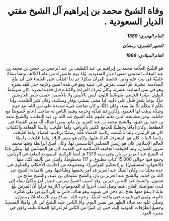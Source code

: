 <h1 dir="rtl">وفاة الشيخ محمد بن إبراهيم آل الشيخ مفتي الديار السعودية .</h1>

<h5 dir="rtl">العام الهجري:  1389

الشهر القمري: رمضان

العام الميلادي: 1969</h5>

<p dir="rtl">هو الشَّيخُ العلَّامة محمد بن إبراهيم بن عبد اللطيف بن عبد الرحمن بن حسن بن محمد بن عبد الوهاب التميمي مفتي الديار السعودية. وُلِدَ يوم عاشوراء من عام 1311هـ، ونشأ نشأةً عِلميَّةً في بيتِ عِلمٍ ودين، فحَفِظَ القرآنَ مبكرًا، ثم بدأ الطلَبَ على العلماء قبل أن يبلُغَ السادسة عشرة، ثم أصيب بمرَضٍ في عينيه وهو في هذه السن ولازمه حتى فَقَد بصَرَه وهو في سن السابعة عشرة، وكان يَعرِفُ القراءة والكتابة قبل فَقدِه لبصرِه. كان متوسِّطَ الطول، مليءَ الجِسم، متوسِّط اللون، ليس بالأبيض ولا بالأسمر، خفيفَ شعرِ العارِضَين جدًّا، يوجَدُ شَعرٌ قليل على ذَقَنِه، إذا مشى يمشي بوقارٍ وسكينة، وكان كثيرَ الصَّمت، وإذا تكلَّم لا يتكلَّم إلَّا بما يفيد، وكان ذكيًّا، و كان صاحِبَ غَيرة شديدة على دين الله، مع حزمٍ وشِدَّة يرهب لها الجميع، وكان رغمَ شِدَّتِه وحزمه وهيبةِ الناسِ له صاحِبَ دُعابةٍ خُصوصًا مع خاصَّته، ومن مشايخِه الذين تعَلَّم عليهم عَمُّه الشيخ عبد الله بن عبد اللطيف، والشيخُ سعد بن حمد بن عتيق، والشيخ محمد بن عبد العزيز بن مانع. ومن أعمالِه أنَّه تولى القضاءَ في الغطغط، وكان إمامًا وخطيبًا للجامع الكبير بالرياض، ولما افتُتِحَت رئاسةُ المعاهد والكليات كان هو الرئيسَ، ولما تأسَّسَت رئاسةُ القضاء عُمِّد رسميًّا برئاسةِ القضاء، ولما افتُتِحَت رئاسةُ البنات كان هو المشرفَ العامَّ عليها، وكان هو مفتي البلاد، ولما افتُتِحَت رابطةُ العالم الإسلامي كان هو رئيسَ المجلس التأسيسي لها، وكان أمينُ الرابطة وقتها محمد سرور الصبان، ولما افتُتِحَت الجامعة الإسلامية في المدينة كان هو المؤسِّسَ لها، وعَيَّن نائبًا له الشيخ عبد العزيز بن باز, وفي سنة 1373 هـ أنشأ المكتبةَ السعودية العامة في الرياض، وجمع فيها حوالي 15.000 كتابٍ مطبوعٍ، و 117 مخطوطًا، وأملى من تأليفِه كُتُبًا، منها: ((الجواب المستقيم))، و ((تحكيم القوانين))، ومجموعة من أحاديث الأحكام، والفتاوى في عدة مجلَّدات، وكان الملكُ عبد العزيز قد أمر بجَمعِها وطباعتها. ومن تلاميذه: الشيخ عبد الله بن حُمَيد، والشيخ عبد العزيز بن باز، والشيخ سليمان بن عبيد، والشيخ صالح بن غصون، والشيخ عبد الله بن جبرين. وقد أصيب الشيخُ بمرضٍ، فصدر أمرٌ ملَكيٌّ بنقله إلى لندن لمواصلة العلاج، فلما وصل لندن أجرَوا له الفحوصاتِ اللازمةَ فرأوا أنَّ المرضَ بلغَ غايةً لا ينفَعُ معها علاجٌ، ثم دخل في غيبوبة وهو هناك، فأُتيَ به إلى الرياضِ على طائرة خاصة، وبَقِيَ في غيبوبة حتى وافته المنيَّةُ -رحمه الله- صباحَ يوم الأربعاء 24 رمضان، وصلِّيَ عليه بعد صلاة الظهر من نفس اليوم، وأمَّ النَّاسَ عليه الشيخُ ابن باز، وامتلأ المسجِدُ وجميعُ الطُّرُقات المؤدية إليه، حتى إن كثيرًا من النَّاسِ لم يُدركوا الصلاةَ عليه، ودُفِن في مقبرة العود.</p></br>
